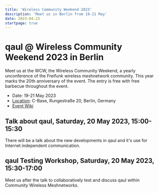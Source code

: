 ```yaml
---
title: 'Wireless Community Weekend 2023'
description: 'Meet us in Berlin from 19-21 May'
date: 2023-04-23
startpage: true
---
```


# qaul @ Wireless Community Weekend 2023 in Berlin

Meet us at the WCW, the Wireless Community Weekend, a yearly unconference of the Freifunk wireless meshnetwork community.
This year marks the 20th anniversary of the event. The entry is free with free barbecue throughout the event.

* Date: 19-21 May 2023
* [Location](https://www.openstreetmap.org/?box=yes&bbox=13.42013%2C52.51297%2C13.42013%2C52.51297#map=19/52.51297/13.42013): C-Base, Rungestraße 20, Berlin, Germany
* [Event Wiki](https://wiki.freifunk.net/Wireless_Community_Weekend_2023)


## Talk about qaul, Saturday, 20 May 2023, 15:00-15:30

There will be a talk about the new developments in qaul and it's use for Internet independent communication.

## qaul Testing Workshop, Saturday, 20 May 2023, 15:30-17:00

Meet us after the talk to collaboratively test and discuss qaul within Community Wireless Meshnetworks.
